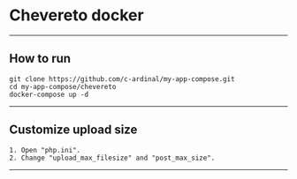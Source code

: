 # Chevereto docker
***
## How to run
```
git clone https://github.com/c-ardinal/my-app-compose.git
cd my-app-compose/chevereto
docker-compose up -d
```
***
## Customize upload size
    1. Open "php.ini".
    2. Change "upload_max_filesize" and "post_max_size".
***
